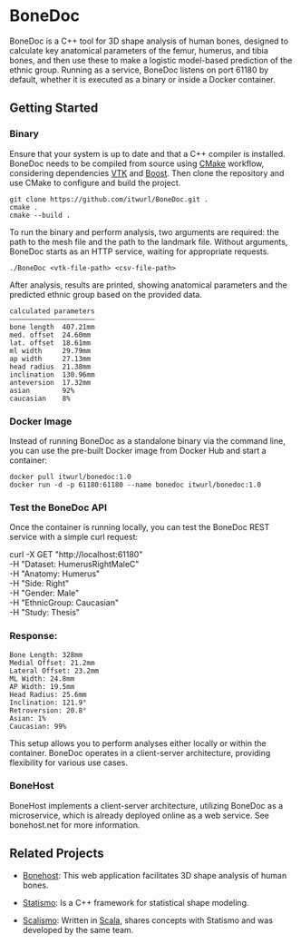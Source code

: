 # BoneDoc

BoneDoc is a C++ tool for 3D shape analysis of human bones, designed to calculate key anatomical parameters of the femur, humerus, and tibia bones, and then use these to make a logistic model-based prediction of the ethnic group.
Running as a service, BoneDoc listens on port 61180 by default, whether it is executed as a binary or inside a Docker container.

## Getting Started

### Binary

Ensure that your system is up to date and that a C++ compiler is installed. BoneDoc needs to be compiled from source using [CMake](https://cmake.org/) workflow, considering dependencies [VTK](http://www.vtk.org) and [Boost](http://www.boost.org). Then clone the repository and use CMake to configure and build the project.

```
git clone https://github.com/itwurl/BoneDoc.git .
cmake .
cmake --build .
```

To run the binary and perform analysis, two arguments are required: the path to the mesh file and the path to the landmark file. Without arguments, BoneDoc starts as an HTTP service, waiting for appropriate requests.

```
./BoneDoc <vtk-file-path> <csv-file-path>
```

After analysis, results are printed, showing anatomical parameters and the predicted ethnic group based on the provided data.

```
calculated parameters
—————————————————————
bone length  407.21mm
med. offset  24.60mm
lat. offset  18.61mm
ml width     29.79mm
ap width     27.13mm
head radius  21.38mm
inclination  130.96mm
anteversion  17.32mm
asian        92%
caucasian    8%
```

### Docker Image

Instead of running BoneDoc as a standalone binary via the command line, you can use the pre-built Docker image from Docker Hub and start a container:

```
docker pull itwurl/bonedoc:1.0
docker run -d -p 61180:61180 --name bonedoc itwurl/bonedoc:1.0
```

### Test the BoneDoc API

Once the container is running locally, you can test the BoneDoc REST service with a simple curl request:

curl -X GET "http://localhost:61180" \
  -H "Dataset: HumerusRightMaleC" \
  -H "Anatomy: Humerus" \
  -H "Side: Right" \
  -H "Gender: Male" \
  -H "EthnicGroup: Caucasian" \
  -H "Study: Thesis"

### Response:

```
Bone Length: 328mm
Medial Offset: 21.2mm
Lateral Offset: 23.2mm
ML Width: 24.8mm
AP Width: 19.5mm
Head Radius: 25.6mm
Inclination: 121.9°
Retroversion: 20.8°
Asian: 1%
Caucasian: 99%
```

This setup allows you to perform analyses either locally or within the container. BoneDoc operates in a client-server architecture, providing flexibility for various use cases.

### BoneHost

BoneHost implements a client-server architecture, utilizing BoneDoc as a microservice, which is already deployed online as a web service. See bonehost.net for more information.

## Related Projects
* [Bonehost](https://bonehost.net): This web application facilitates 3D shape analysis of human bones.

* [Statismo](https://github.com/statismo/statismo): Is a C++ framework for statistical shape modeling.

* [Scalismo](http://hub.com/unibas-gravis/scalismo): Written in [Scala](http://www.scala-lang.org/), shares concepts with Statismo and was developed by the same team.
